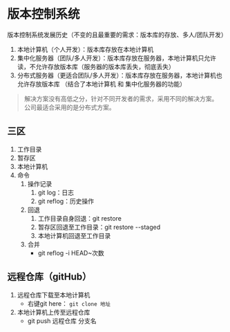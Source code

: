 # 版本控制系统
版本控制系统发展历史（不变的且最重要的需求：版本库的存放、多人/团队开发）
1. 本地计算机（个人开发）：版本库存放在本地计算机
2. 集中化服务器（团队/多人开发）：版本库存放在服务器，本地计算机只允许读，不允许存放版本库（服务器的版本库丢失，彻底丢失）
3. 分布式服务器（更适合团队/多人开发）：版本库存放在服务器，本地计算机也允许存放版本库 （结合了本地计算机 和 集中化服务器的功能）
>解决方案没有高低之分，针对不同开发者的需求，采用不同的解决方案。 公司最适合采用的是分布式方案。


## 三区
1. 工作目录
2. 暂存区
3. 本地计算机
4. 命令
   1. 操作记录
      1. git log：日志
      2. git reflog：历史操作
   2. 回退
      1. 工作目录自身回退：git restore <file>
      2. 暂存区回退至工作目录：git restore --staged <file>
      3. 本地计算机回退至工作目录
   3. 合并
      - git reflog -i HEAD~次数


## 远程仓库（gitHub）
1. 远程仓库下载至本地计算机
   - 右键git here： `git clone 地址`
2. 本地计算机上传至远程仓库
   - git push 远程仓库 分支名

